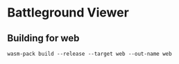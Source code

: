 # Battleground Viewer

## Building for web

`wasm-pack build --release --target web --out-name web`
